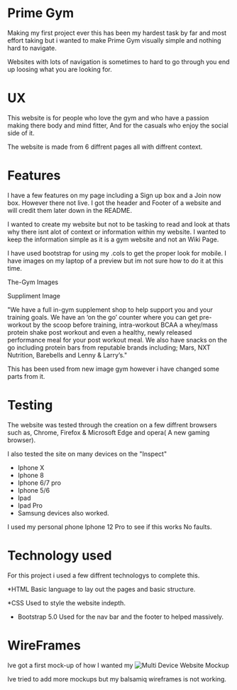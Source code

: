# Prime Gym

Making my first project ever this has been my hardest task by far and most effort taking but i wanted to make Prime Gym visually simple and nothing hard to navigate.

Websites with lots of navigation is sometimes to hard to go through you end up loosing what you are looking for.

# UX 

This website is for people who love the gym and who have a passion making there body and mind fitter, And for the casuals who enjoy the social
side of it.

The website is made from 6 diffrent pages all with diffrent context.

# Features 

I have a few features on my page including a Sign up box and a Join now box. However there not live. I got the header and Footer of a website and will credit them later down in the README.

I wanted to create my website but not to be tasking to read and look at thats why there isnt alot of context or information within my website. I wanted to keep the information simple as it is a gym website and not an Wiki Page.





 I have used bootstrap for using my .cols to get the proper look for mobile. I have images on my laptop of a preview but im not sure how to do it at this time. 

The-Gym Images


Suppliment Image 

"We have a full in-gym supplement shop to help support you and your training goals. 
We have an ‘on the go’ counter where you can get pre-workout by the scoop before training, 
intra-workout BCAA a whey/mass protein shake post workout and even a healthy, newly released
 performance meal for your post workout meal. We also have snacks on the go including protein
  bars from reputable brands including; Mars, NXT Nutrition, Barebells and Lenny & Larry’s."

  This has been used from new image gym however i have changed some parts from it.

# Testing 

The website was tested through the creation on a few diffrent browsers such as, Chrome, Firefox & Microsoft Edge and opera( A new gaming browser).

I also tested the site on many devices on the "Inspect" 

* Iphone X
* Iphone 8
* Iphone 6/7 pro
* Iphone 5/6
* Ipad
* Ipad Pro
* Samsung devices also worked. 

I used my personal phone Iphone 12 Pro to see if this works No faults.

# Technology used 

For this project i used a few diffrent technologys to complete this.

 *HTML
Basic language to lay out the pages and basic structure.

 *CSS
Used to style the website indepth.

* Bootstrap 5.0
Used for the nav bar and the footer to helped massively.

# WireFrames

Ive got a first mock-up of how I wanted my ![Multi Device Website Mockup](documents/mockup/mock-up1.jpg)

Ive tried to add more mockups but my balsamiq wireframes is not working.

  